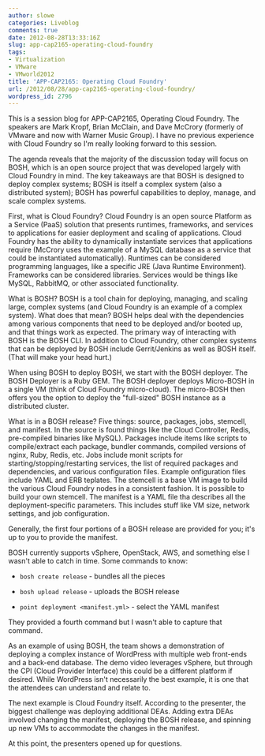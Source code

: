 ```yaml
---
author: slowe
categories: Liveblog
comments: true
date: 2012-08-28T13:33:16Z
slug: app-cap2165-operating-cloud-foundry
tags:
- Virtualization
- VMware
- VMworld2012
title: 'APP-CAP2165: Operating Cloud Foundry'
url: /2012/08/28/app-cap2165-operating-cloud-foundry/
wordpress_id: 2796
---
```


This is a session blog for APP-CAP2165, Operating Cloud Foundry. The speakers are Mark Kropf, Brian McClain, and Dave McCrory (formerly of VMware and now with Warner Music Group). I have no previous experience with Cloud Foundry so I'm really looking forward to this session.

The agenda reveals that the majority of the discussion today will focus on BOSH, which is an open source project that was developed largely with Cloud Foundry in mind. The key takeaways are that BOSH is designed to deploy complex systems; BOSH is itself a complex system (also a distributed system); BOSH has powerful capabilities to deploy, manage, and scale complex systems.

First, what is Cloud Foundry? Cloud Foundry is an open source Platform as a Service (PaaS) solution that presents runtimes, frameworks, and services to applications for easier deployment and scaling of applications. Cloud Foundry has the ability to dynamically instantiate services that applications require (McCrory uses the example of a MySQL database as a service that could be instantiated automatically). Runtimes can be considered programming languages, like a specific JRE (Java Runtime Environment). Frameworks can be considered libraries. Services would be things like MySQL, RabbitMQ, or other associated functionality.

What is BOSH? BOSH is a tool chain for deploying, managing, and scaling large, complex systems (and Cloud Foundry is an example of a complex system). What does that mean? BOSH helps deal with the dependencies among various components that need to be deployed and/or booted up, and that things work as expected. The primary way of interacting with BOSH is the BOSH CLI. In addition to Cloud Foundry, other complex systems that can be deployed by BOSH include Gerrit/Jenkins as well as BOSH itself. (That will make your head hurt.)

When using BOSH to deploy BOSH, we start with the BOSH deployer. The BOSH Deployer is a Ruby GEM. The BOSH deployer deploys Micro-BOSH in a single VM (think of Cloud Foundry micro-cloud). The micro-BOSH then offers you the option to deploy the "full-sized" BOSH instance as a distributed cluster.

What is in a BOSH release? Five things: source, packages, jobs, stemcell, and manifest. In the source is found things like the Cloud Controller, Redis, pre-compiled binaries like MySQL). Packages include items like scripts to compile/extract each package, bundler commands, compiled versions of nginx, Ruby, Redis, etc. Jobs include monit scripts for starting/stopping/restarting services, the list of required packages and dependencies, and various configuration files. Example onfiguration files include YAML and ERB teplates. The stemcell is a base VM image to build the various Cloud Foundry nodes in a consistent fashion. It is possible to build your own stemcell. The manifest is a YAML file tha describes all the deployment-specific parameters. This includes stuff like VM size, network settings, and job configuration.

Generally, the first four portions of a BOSH release are provided for you; it's up to you to provide the manifest.

BOSH currently supports vSphere, OpenStack, AWS, and something else I wasn't able to catch in time. Some commands to know:

* `bosh create release` - bundles all the pieces

* `bosh upload release` - uploads the BOSH release

* `point deployment <manifest.yml>` - select the YAML manifest

They provided a fourth command but I wasn't able to capture that command.

As an example of using BOSH, the team shows a demonstration of deploying a complex instance of WordPress with multiple web front-ends and a back-end database. The demo video leverages vSphere, but through the CPI (Cloud Provider Interface) this could be a different platform if desired. While WordPress isn't necessarily the best example, it is one that the attendees can understand and relate to.

The next example is Cloud Foundry itself. According to the presenter, the biggest challenge was deploying additional DEAs. Adding extra DEAs involved changing the manifest, deploying the BOSH release, and spinning up new VMs to accommodate the changes in the manifest.

At this point, the presenters opened up for questions.

